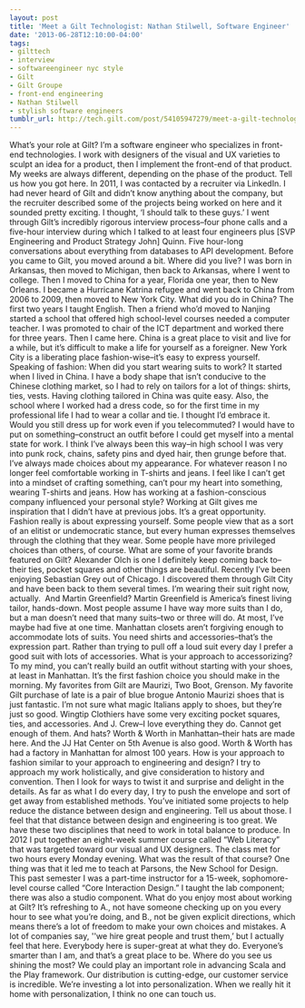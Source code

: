 ```yaml
---
layout: post
title: 'Meet a Gilt Technologist: Nathan Stilwell, Software Engineer'
date: '2013-06-28T12:10:00-04:00'
tags:
- gilttech
- interview
- softwareengineer nyc style
- Gilt
- Gilt Groupe
- front-end engineering
- Nathan Stilwell
- stylish software engineers
tumblr_url: http://tech.gilt.com/post/54105947279/meet-a-gilt-technologist-nathan-stilwell
---
```



What’s your role at Gilt?
I’m a software engineer who specializes in front-end technologies. I work with designers of the visual and UX varieties to sculpt an idea for a product, then I implement the front-end of that product. My weeks are always different, depending on the phase of the product.
Tell us how you got here.
In 2011, I was contacted by a recruiter via LinkedIn. I had never heard of Gilt and didn’t know anything about the company, but the recruiter described some of the projects being worked on here and it sounded pretty exciting. I thought, ‘I should talk to these guys.’ 
I went through Gilt’s incredibly rigorous interview process–four phone calls and a five-hour interview during which I talked to at least four engineers plus [SVP Engineering and Product Strategy John] Quinn. Five hour-long conversations about everything from databases to API development.
Before you came to Gilt, you moved around a bit. Where did you live?
I was born in Arkansas, then moved to Michigan, then back to Arkansas, where I went to college. Then I moved to China for a year, Florida one year, then to New Orleans. I became a Hurricane Katrina refugee and went back to China from 2006 to 2009, then moved to New York City.
What did you do in China?
The first two years I taught English. Then a friend who’d moved to Nanjing started a school that offered high school-level courses needed a computer teacher. I was promoted to chair of the ICT department and worked there for three years. Then I came here.
China is a great place to visit and live for a while, but it’s difficult to make a life for yourself as a foreigner. New York City is a liberating place fashion-wise–it’s easy to express yourself.
Speaking of fashion: When did you start wearing suits to work?
It started when I lived in China. I have a body shape that isn’t conducive to the Chinese clothing market, so I had to rely on tailors for a lot of things: shirts, ties, vests. Having clothing tailored in China was quite easy. Also, the school where I worked had a dress code, so for the first time in my professional life I had to wear a collar and tie. I thought I’d embrace it. 
Would you still dress up for work even if you telecommuted?
I would have to put on something–construct an outfit before I could get myself into a mental state for work. I think I’ve always been this way–in high school I was very into punk rock, chains, safety pins and dyed hair, then grunge before that. I’ve always made choices about my appearance.
For whatever reason I no longer feel comfortable working in T-shirts and jeans. I feel like I can’t get into a mindset of crafting something, can’t pour my heart into something, wearing T-shirts and jeans. 
How has working at a fashion-conscious company influenced your personal style?
Working at Gilt gives me inspiration that I didn’t have at previous jobs. It’s a great opportunity.
Fashion really is about expressing yourself. Some people view that as a sort of an elitist or undemocratic stance, but every human expresses themselves through the clothing that they wear. Some people have more privileged choices than others, of course.
What are some of your favorite brands featured on Gilt? 
Alexander Olch is one I definitely keep coming back to–their ties, pocket squares and other things are beautiful. Recently I’ve been enjoying Sebastian Grey out of Chicago. I discovered them through Gilt City and have been back to them several times. I’m wearing their suit right now, actually.  
And Martin Greenfield?
Martin Greenfield is America’s finest living tailor, hands-down.
Most people assume I have way more suits than I do, but a man doesn’t need that many suits–two or three will do. At most, I’ve maybe had five at one time. Manhattan closets aren’t forgiving enough to accommodate lots of suits. You need shirts and accessories–that’s the expression part. Rather than trying to pull off a loud suit every day I prefer a good suit with lots of accessories.
What is your approach to accessorizing? 
To my mind, you can’t really build an outfit without starting with your shoes, at least in Manhattan. It’s the first fashion choice you should make in the morning. My favorites from Gilt are Maurizi, Two Boot, Grenson. My favorite Gilt purchase of late is a pair of blue brogue Antonio Maurizi shoes that is just fantastic. I’m not sure what magic Italians apply to shoes, but they’re just so good. 
Wingtip Clothiers have some very exciting pocket squares, ties, and accessories. And J. Crew–I love everything they do. Cannot get enough of them.
And hats?
Worth & Worth in Manhattan–their hats are made here. And the JJ Hat Center on 5th Avenue is also good. Worth & Worth has had a factory in Manhattan for almost 100 years. 
How is your approach to fashion similar to your approach to engineering and design?
I try to approach my work holistically, and give consideration to history and convention. Then I look for ways to twist it and surprise and delight in the details. As far as what I do every day, I try to push the envelope and sort of get away from established methods. 
You’ve initiated some projects to help reduce the distance between design and engineering. Tell us about those.
I feel that that distance between design and engineering is too great. We have these two disciplines that need to work in total balance to produce. In 2012 I put together an eight-week summer course called “Web Literacy” that was targeted toward our visual and UX designers. The class met for two hours every Monday evening. 
What was the result of that course?
One thing was that it led me to teach at Parsons, the New School for Design. This past semester I was a part-time instructor for a 15-week, sophomore-level course called “Core Interaction Design.” I taught the lab component; there was also a studio component.
What do you enjoy most about working at Gilt?
It’s refreshing to A., not have someone checking up on you every hour to see what you’re doing, and B., not be given explicit directions, which means there’s a lot of freedom to make your own choices and mistakes. A lot of companies say, ''we hire great people and trust them,’ but I actually feel that here. Everybody here is super-great at what they do. Everyone’s smarter than I am, and that’s a great place to be. 
Where do you see us shining the most?
We could play an important role in advancing Scala and the Play framework. Our distribution is cutting-edge, our customer service is incredible. We’re investing a lot into personalization. When we really hit it home with personalization, I think no one can touch us.

